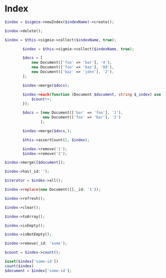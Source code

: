 # Index

```php
$index = $sigmie->newIndex($indexName)->create();

$index->delete();
```

```php
$index = $this->sigmie->collect($indexName, true);
```

```php
        $index = $this->sigmie->collect($indexName, true);

        $docs = [
            new Document(['foo' => 'bar'], '4'),
            new Document(['foo' => 'baz'], '89'),
            new Document(['baz' => 'john'], '2'),
        ];

        $index->merge($docs);
```

```php
        $index->each(function (Document $document, string $_index) use (&$count) {
            $count++;
        });
```

```php
        $docs = [new Document(['bar' => 'foo'], '1'),
                 new Document(['foo' => 'bar'], '2')
                ];

        $index->merge($docs,);

        $this->assertCount(2, $index);

        $index->remove('1');
        $index->remove('2');
```

```php
$index->merge([$document]);
```

```php
$index->has(_id:'');
```

```php
$iterator = $index->all();
```

```php
$index->replace(new Document([],_id: '1'));
```

```php
$index->refresh();
```

```php
$index->clear();
```

```php
$index->toArray();
```

```php
$index->isEmpty();
```

```php
$index->isNotEmpty();
```

```php
$index->remove(_id: 'some');
```

```php
$count = $index->count();
```

```php
isset($index['some-id'])
count($index)
$document = $index['some-id'];
```
